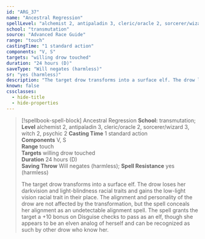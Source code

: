 ```yaml
---
id: "ARG_37"
name: "Ancestral Regression"
spellLevel: "alchemist 2, antipaladin 3, cleric/oracle 2, sorcerer/wizard 3, witch 2, psychic 2"
school: "transmutation"
source: "Advanced Race Guide"
range: "touch"
castingTime: "1 standard action"
components: "V, S"
targets: "willing drow touched"
duration: "24 hours (D)"
saveType: "Will negates (harmless)"
sr: "yes (harmless)"
description: "The target drow transforms into a surface elf. The drow loses her darkvision and light-blindness racial traits and gains the low-light vision racial trait in their place. The alignment and personality of the drow are not affected by the transformation, but the spell conceals her alignment as an undetectable alignment spell. The spell grants the target a +10 bonus on Disguise checks to pass as an elf, though she appears to be an elven analog of herself and can be recognized as such by other drow who know her."
known: false
cssclasses:
  - hide-title
  - hide-properties
---
```


> [!spellbook-spell-block] Ancestral Regression
> **School:** transmutation; **Level** alchemist 2, antipaladin 3, cleric/oracle 2, sorcerer/wizard 3, witch 2, psychic 2
> **Casting Time** 1 standard action  
> **Components** V, S  
> **Range** touch  
> **Targets** willing drow touched  
> **Duration** 24 hours (D)  
> **Saving Throw** Will negates (harmless); **Spell Resistance** yes (harmless)
> 
> The target drow transforms into a surface elf. The drow loses her darkvision and light-blindness racial traits and gains the low-light vision racial trait in their place. The alignment and personality of the drow are not affected by the transformation, but the spell conceals her alignment as an undetectable alignment spell. The spell grants the target a +10 bonus on Disguise checks to pass as an elf, though she appears to be an elven analog of herself and can be recognized as such by other drow who know her.